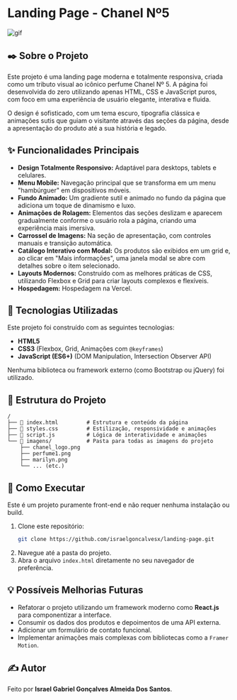 

# Landing Page - Chanel Nº5

![gif](https://github.com/user-attachments/assets/7cce1e21-ce65-4d00-a76b-e74f76640c8a)


## ✒️ Sobre o Projeto

Este projeto é uma landing page moderna e totalmente responsiva, criada como um tributo visual ao icônico perfume Chanel Nº 5. A página foi desenvolvida do zero utilizando apenas HTML, CSS e JavaScript puros, com foco em uma experiência de usuário elegante, interativa e fluida.

O design é sofisticado, com um tema escuro, tipografia clássica e animações sutis que guiam o visitante através das seções da página, desde a apresentação do produto até a sua história e legado.

## ✨ Funcionalidades Principais

  * **Design Totalmente Responsivo:** Adaptável para desktops, tablets e celulares.
  * **Menu Mobile:** Navegação principal que se transforma em um menu "hambúrguer" em dispositivos móveis.
  * **Fundo Animado:** Um gradiente sutil e animado no fundo da página que adiciona um toque de dinamismo e luxo.
  * **Animações de Rolagem:** Elementos das seções deslizam e aparecem gradualmente conforme o usuário rola a página, criando uma experiência mais imersiva.
  * **Carrossel de Imagens:** Na seção de apresentação, com controles manuais e transição automática.
  * **Catálogo Interativo com Modal:** Os produtos são exibidos em um grid e, ao clicar em "Mais informações", uma janela modal se abre com detalhes sobre o item selecionado.
  * **Layouts Modernos:** Construído com as melhores práticas de CSS, utilizando Flexbox e Grid para criar layouts complexos e flexíveis.
  * **Hospedagem:** Hospedagem na Vercel.

## 🚀 Tecnologias Utilizadas

Este projeto foi construído com as seguintes tecnologias:

  * **HTML5**
  * **CSS3** (Flexbox, Grid, Animações com `@keyframes`)
  * **JavaScript (ES6+)** (DOM Manipulation, Intersection Observer API)

Nenhuma biblioteca ou framework externo (como Bootstrap ou jQuery) foi utilizado.

## 📂 Estrutura do Projeto

```
/
├── 📄 index.html         # Estrutura e conteúdo da página
├── 📄 styles.css         # Estilização, responsividade e animações
├── 📄 script.js          # Lógica de interatividade e animações
└── 📁 imagens/           # Pasta para todas as imagens do projeto
    ├── chanel_logo.png
    ├── perfume1.png
    ├── marilyn.png
    └── ... (etc.)
```

## 🏃 Como Executar

Este é um projeto puramente front-end e não requer nenhuma instalação ou build.

1.  Clone este repositório:
    ```bash
    git clone https://github.com/israelgoncalvesx/landing-page.git
    ```
2.  Navegue até a pasta do projeto.
3.  Abra o arquivo `index.html` diretamente no seu navegador de preferência.

## 💡 Possíveis Melhorias Futuras

  * Refatorar o projeto utilizando um framework moderno como **React.js** para componentizar a interface.
  * Consumir os dados dos produtos e depoimentos de uma API externa.
  * Adicionar um formulário de contato funcional.
  * Implementar animações mais complexas com bibliotecas como a `Framer Motion`.

## ✍️ Autor

Feito por **Israel Gabriel Gonçalves Almeida Dos Santos**.

